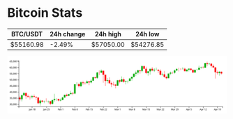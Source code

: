 # Bitcoin Stats

BTC/USDT|24h change|24h high|24h low|
|---|---|---|---|
|$55160.98|-2.49%|$57050.00|$54276.85|

<img src="./chart.svg">
